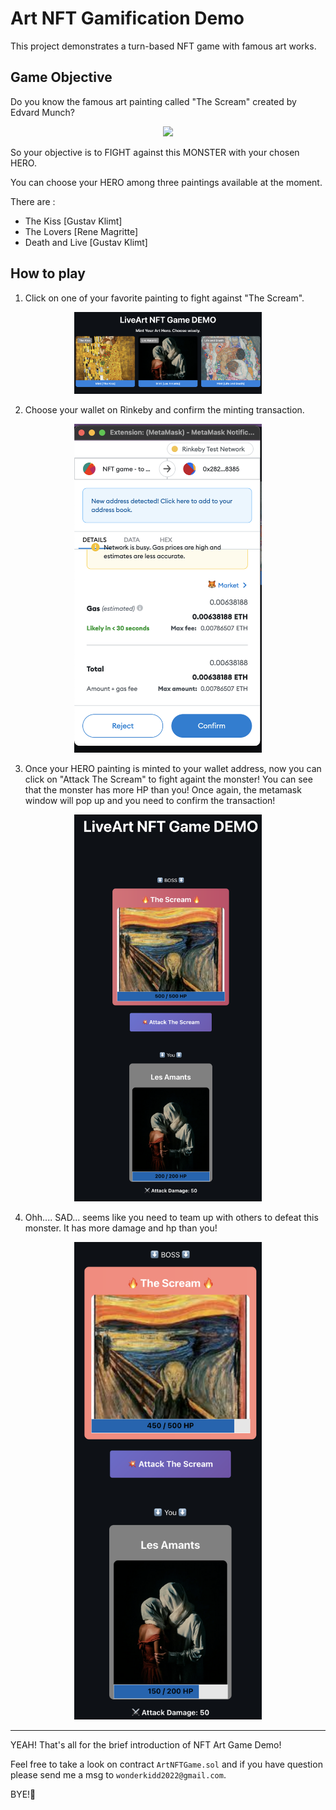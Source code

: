 # Art NFT Gamification Demo

This project demonstrates a turn-based NFT game with famous art works.


## Game Objective

Do you know the famous art painting called "The Scream" created by Edvard Munch? 

<!-- ![The Scream](https://upload.wikimedia.org/wikipedia/commons/thumb/c/c5/Edvard_Munch%2C_1893%2C_The_Scream%2C_oil%2C_tempera_and_pastel_on_cardboard%2C_91_x_73_cm%2C_National_Gallery_of_Norway.jpg/387px-Edvard_Munch%2C_1893%2C_The_Scream%2C_oil%2C_tempera_and_pastel_on_cardboard%2C_91_x_73_cm%2C_National_Gallery_of_Norway.jpg) -->
<p align="center">
    <img src="https://upload.wikimedia.org/wikipedia/commons/thumb/c/c5/Edvard_Munch%2C_1893%2C_The_Scream%2C_oil%2C_tempera_and_pastel_on_cardboard%2C_91_x_73_cm%2C_National_Gallery_of_Norway.jpg/387px-Edvard_Munch%2C_1893%2C_The_Scream%2C_oil%2C_tempera_and_pastel_on_cardboard%2C_91_x_73_cm%2C_National_Gallery_of_Norway.jpg" width="300" >
</p>

So your objective is to FIGHT against this MONSTER with your chosen HERO.

You can choose your HERO among three paintings available at the moment. 

There are :
- The Kiss [Gustav Klimt]
- The Lovers [Rene Magritte]
- Death and Live [Gustav Klimt]

## How to play

1) Click on one of your favorite painting to fight against "The Scream".

<!-- ![choosing a hero](./imgs/choose_hero.png) -->
<p align="center">
<img src="./imgs/choose_hero.png" width="300" >
</p>

2) Choose your wallet on Rinkeby and confirm the minting transaction. 

<!-- ![minting transacstion](./imgs/minting_transaction_metamask.png) -->
<p align="center">
<img src="./imgs/minting_transaction_metamask.png" width="300" >
</p>

3) Once your HERO painting is minted to your wallet address, now you can click on "Attack The Scream" to fight againt the monster! You can see that the monster has more HP than you! Once again, the metamask window will pop up and you need to confirm the transaction!

<!-- ![arena](./imgs/arena.png) -->
<p align="center">
<img src="./imgs/arena.png" width="300" >
</p>

4) Ohh.... SAD... seems like you need to team up with others to defeat this monster. It has more damage and hp than you! 

<!-- ![after attack](./imgs/arena_after_attack.png) -->
<p align="center">
    <img src="./imgs/arena_after_attack.png" width="300">
</p>

---
YEAH! That's all for the brief introduction of NFT Art Game Demo! 

Feel free to take a look on contract `ArtNFTGame.sol` and if you have question please send me a msg to `wonderkidd2022@gmail.com`.

BYE!👋 